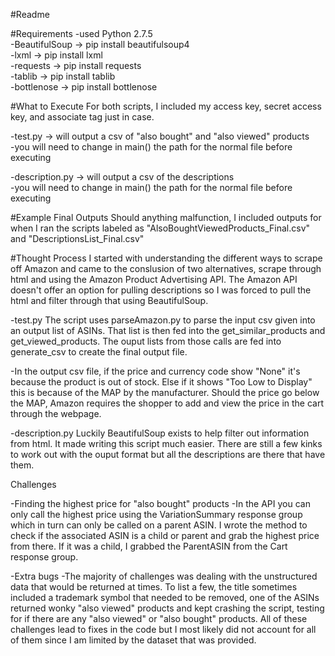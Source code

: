 #Readme

#Requirements
-used Python 2.7.5        
-BeautifulSoup -> pip install beautifulsoup4    
-lxml -> pip install lxml    
-requests -> pip install requests     
-tablib -> pip install tablib    
-bottlenose -> pip install bottlenose    

#What to Execute
For both scripts, I included my access key, secret access key, and associate tag just in case.

-test.py -> will output a csv of "also bought" and "also viewed" products   
    -you will need to change in main() the path for the normal file before executing   
  
-description.py -> will output a csv of the descriptions       
    -you will need to change in main() the path for the normal file before executing    

#Example Final Outputs
Should anything malfunction, I included outputs for when I ran the scripts labeled as "AlsoBoughtViewedProducts_Final.csv" and "DescriptionsList_Final.csv"

#Thought Process
I started with understanding the different ways to scrape off Amazon and came to the conslusion of two alternatives, scrape through html and using the Amazon Product Advertising API.  The Amazon API doesn't offer an option for pulling descriptions so I was forced to pull the html and filter through that using BeautifulSoup.    

-test.py
  The script uses parseAmazon.py to parse the input csv given into an output list of ASINs.  That list is then fed into the get_similar_products and get_viewed_products.  The ouput lists from those calls are fed into generate_csv to create the final output file.     
  
  -In the output csv file, if the price and currency code show "None" it's because the product is out of stock.  Else if it shows "Too Low to Display" this is because of the MAP by the manufacturer.  Should the price go below the MAP, Amazon requires the shopper to add and view the price in the cart through the webpage.  
  
-description.py
  Luckily BeautifulSoup exists to help filter out information from html.  It made writing this script much easier.  There are still a few kinks to work out with the ouput format but all the descriptions are there that have them.

Challenges

-Finding the highest price for "also bought" products
  -In the API you can only call the highest price using the VariationSummary response group which in turn can only be called on a parent ASIN.  I wrote the method to check if the associated ASIN is a child or parent and grab the highest price from there.  If it was a child, I grabbed the ParentASIN from the Cart response group. 

-Extra bugs
  -The majority of challenges was dealing with the unstructured data that would be returned at times.  To list a few, the title sometimes included a trademark symbol that needed to be removed, one of the ASINs returned wonky "also viewed" products and kept crashing the script, testing for if there are any "also viewed" or "also bought" products.  All of these challenges lead to fixes in the code but I most likely did not account for all of them since I am limited by the dataset that was provided.
  


